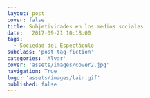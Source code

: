 ```yaml
---
layout: post
cover: false
title: Subjetividades en los medios sociales
date:   2017-09-21 10:18:00
tags:
  - Sociedad del Espectáculo
subclass: 'post tag-fiction'
categories: 'Alvar'
cover: 'assets/images/cover2.jpg'
navigation: True
logo: 'assets/images/lain.gif'
published: false
---
```


